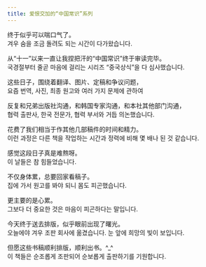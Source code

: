 ```yaml
---
title: 爱恨交加的“中国常识”系列
---
```


<p>终于似乎可以喘口气了。<br />겨우 숨을 조금 돌려도 되는 시간이 다가왔습니다.</p>



<p>从“十一”以来一直让我捏把汗的“中国常识”终于审读完毕。<br />국경절부터 줄곧 마음에 걸리는 시리즈 &#8220;중국상식&#8221;을 다 심사했습니다.</p>



<p>这些日子，围绕着翻译、图片、定稿和争议问题，<br />요즘 번역, 사진, 최종 원고와 여러 가지 문제에 관하여</p>



<p>反复和兄弟出版社沟通，和韩国专家沟通，和本社其他部门沟通，<br />협력 출판사, 한국 전문가, 협력 부서와 거듭 의논했습니다.</p>



<p>花费了我们相当于作其他几部稿件的时间和精力。<br />이런 과정은 다른 책을 작업하는 시간과 정력에 비해 몇 배나 된 것 같습니다.</p>



<p>感觉这段日子真是难熬呀。<br />이 날들은 참 힘들었습니다.</p>



<p>不仅身体累，总要回家看稿子。<br />집에 가서 원고를 봐야 되니 몸도 피곤했습니다.</p>



<p>更主要的是心累。<br />그보다 더 중요한 것은 마음이 피곤하다는 말입니다.</p>



<p>今天终于送去排版，似乎眼前出现了曙光。<br />오늘에야 겨우 조판 회사에 옮겼습니다. 눈 앞에 희망의 빛이 보입니다.</p>



<p>但愿这些书稿顺利排版，顺利出书。^_^<br />이 책들은 순조롭게 조판되어 순보롭게 출판하기를 기원합니다.</p>

